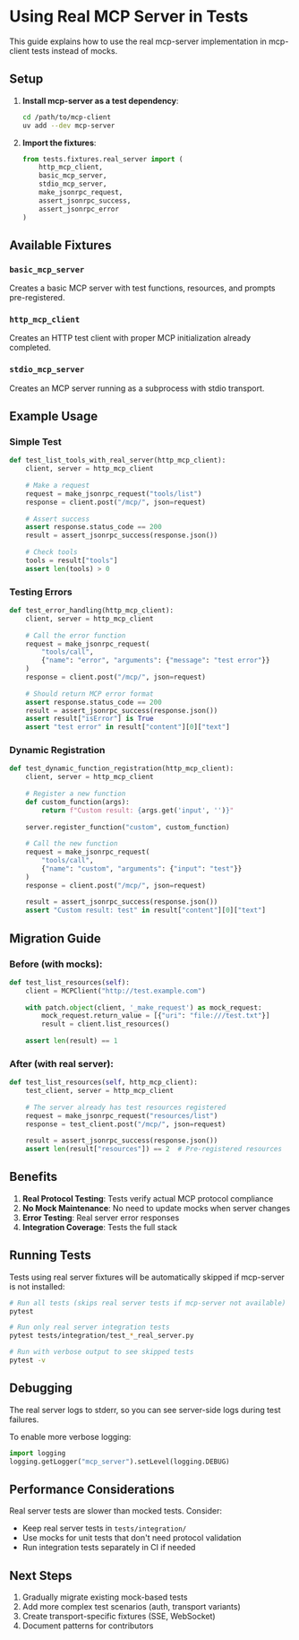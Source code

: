 # Using Real MCP Server in Tests

This guide explains how to use the real mcp-server implementation in mcp-client tests instead of mocks.

## Setup

1. **Install mcp-server as a test dependency**:
   ```bash
   cd /path/to/mcp-client
   uv add --dev mcp-server
   ```

2. **Import the fixtures**:
   ```python
   from tests.fixtures.real_server import (
       http_mcp_client,
       basic_mcp_server,
       stdio_mcp_server,
       make_jsonrpc_request,
       assert_jsonrpc_success,
       assert_jsonrpc_error
   )
   ```

## Available Fixtures

### `basic_mcp_server`
Creates a basic MCP server with test functions, resources, and prompts pre-registered.

### `http_mcp_client`
Creates an HTTP test client with proper MCP initialization already completed.

### `stdio_mcp_server`
Creates an MCP server running as a subprocess with stdio transport.

## Example Usage

### Simple Test
```python
def test_list_tools_with_real_server(http_mcp_client):
    client, server = http_mcp_client
    
    # Make a request
    request = make_jsonrpc_request("tools/list")
    response = client.post("/mcp/", json=request)
    
    # Assert success
    assert response.status_code == 200
    result = assert_jsonrpc_success(response.json())
    
    # Check tools
    tools = result["tools"]
    assert len(tools) > 0
```

### Testing Errors
```python
def test_error_handling(http_mcp_client):
    client, server = http_mcp_client
    
    # Call the error function
    request = make_jsonrpc_request(
        "tools/call",
        {"name": "error", "arguments": {"message": "test error"}}
    )
    response = client.post("/mcp/", json=request)
    
    # Should return MCP error format
    assert response.status_code == 200
    result = assert_jsonrpc_success(response.json())
    assert result["isError"] is True
    assert "test error" in result["content"][0]["text"]
```

### Dynamic Registration
```python
def test_dynamic_function_registration(http_mcp_client):
    client, server = http_mcp_client
    
    # Register a new function
    def custom_function(args):
        return f"Custom result: {args.get('input', '')}"
    
    server.register_function("custom", custom_function)
    
    # Call the new function
    request = make_jsonrpc_request(
        "tools/call",
        {"name": "custom", "arguments": {"input": "test"}}
    )
    response = client.post("/mcp/", json=request)
    
    result = assert_jsonrpc_success(response.json())
    assert "Custom result: test" in result["content"][0]["text"]
```

## Migration Guide

### Before (with mocks):
```python
def test_list_resources(self):
    client = MCPClient("http://test.example.com")
    
    with patch.object(client, '_make_request') as mock_request:
        mock_request.return_value = [{"uri": "file:///test.txt"}]
        result = client.list_resources()
        
    assert len(result) == 1
```

### After (with real server):
```python
def test_list_resources(self, http_mcp_client):
    test_client, server = http_mcp_client
    
    # The server already has test resources registered
    request = make_jsonrpc_request("resources/list")
    response = test_client.post("/mcp/", json=request)
    
    result = assert_jsonrpc_success(response.json())
    assert len(result["resources"]) == 2  # Pre-registered resources
```

## Benefits

1. **Real Protocol Testing**: Tests verify actual MCP protocol compliance
2. **No Mock Maintenance**: No need to update mocks when server changes
3. **Error Testing**: Real server error responses
4. **Integration Coverage**: Tests the full stack

## Running Tests

Tests using real server fixtures will be automatically skipped if mcp-server is not installed:

```bash
# Run all tests (skips real server tests if mcp-server not available)
pytest

# Run only real server integration tests
pytest tests/integration/test_*_real_server.py

# Run with verbose output to see skipped tests
pytest -v
```

## Debugging

The real server logs to stderr, so you can see server-side logs during test failures.

To enable more verbose logging:
```python
import logging
logging.getLogger("mcp_server").setLevel(logging.DEBUG)
```

## Performance Considerations

Real server tests are slower than mocked tests. Consider:
- Keep real server tests in `tests/integration/`
- Use mocks for unit tests that don't need protocol validation
- Run integration tests separately in CI if needed

## Next Steps

1. Gradually migrate existing mock-based tests
2. Add more complex test scenarios (auth, transport variants)
3. Create transport-specific fixtures (SSE, WebSocket)
4. Document patterns for contributors